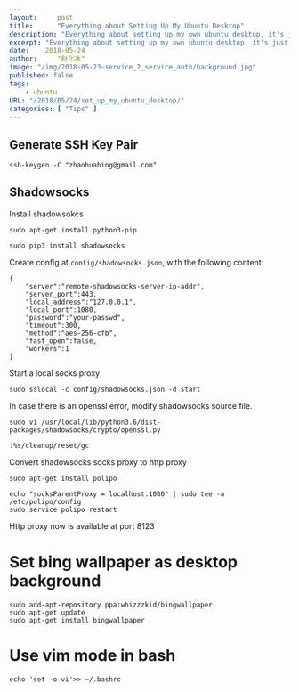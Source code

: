 ```yaml
---
layout:     post
title:      "Everything about Setting Up My Ubuntu Desktop"
description: "Everything about setting up my own ubuntu desktop, it's just a Note in case I need it later"
excerpt: "Everything about setting up my own ubuntu desktop, it's just a Note in case I need it later"
date:    2018-05-24
author:     "赵化冰"
image: "/img/2018-05-23-service_2_service_auth/background.jpg"
published: false 
tags:
    - ubuntu 
URL: "/2018/05/24/set_up_my_ubuntu_desktop/"
categories: [ "Tips" ]    
---
```


## Generate SSH Key Pair

```
ssh-keygen -C "zhaohuabing@gmail.com"
```

## Shadowsocks

Install shadowsokcs    

```
sudo apt-get install python3-pip

sudo pip3 install shadowsocks
```

Create config at ```config/shadowsocks.json```, with the following content:    

```
{
	"server":"remote-shadowsocks-server-ip-addr",
	"server_port":443,
	"local_address":"127.0.0.1",
	"local_port":1080,
	"password":"your-passwd",
	"timeout":300,
	"method":"aes-256-cfb",
	"fast_open":false,
	"workers":1
}
```

Start a local socks proxy 

```
sudo sslocal -c config/shadowsocks.json -d start
```

In case there is an openssl error, modify shadowsocks source file.

```
sudo vi /usr/local/lib/python3.6/dist-packages/shadowsocks/crypto/openssl.py 

:%s/cleanup/reset/gc
```

Convert shadowsocks socks proxy to http proxy

```
sudo apt-get install polipo

echo "socksParentProxy = localhost:1080" | sudo tee -a /etc/polipo/config 
sudo service polipo restart
```

Http proxy now is available at port 8123

# Set bing wallpaper as desktop background

```
sudo add-apt-repository ppa:whizzzkid/bingwallpaper
sudo apt-get update
sudo apt-get install bingwallpaper
```

# Use vim mode in bash

```
echo 'set -o vi'>> ~/.bashrc
```
